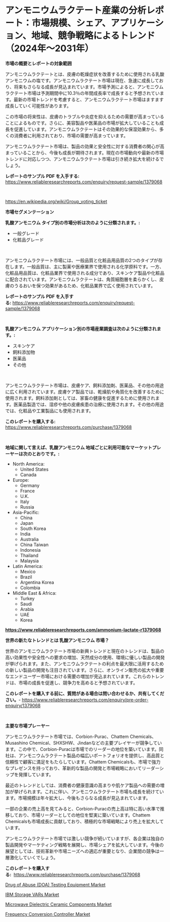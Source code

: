 <p><h1>アンモニウムラクテート産業の分析レポート：市場規模、シェア、アプリケーション、地域、競争戦略によるトレンド（2024年〜2031年）</h1></p><p><strong>市場の概要とレポートの対象範囲</strong></p>
<p><p>アンモニウムラクテートとは、皮膚の乾燥症状を改善するために使用される乳酸アンモニウムの塩です。アンモニウムラクテート市場は現在、急速に成長しており、将来もさらなる成長が見込まれています。市場予測によると、アンモニウムラクテート市場は予測期間中に10.3％の年間成長率で成長すると予想されています。最新の市場トレンドを考慮すると、アンモニウムラクテート市場はますます成長していく可能性があります。</p><p>この市場の将来性は、皮膚のトラブルや炎症を抑えるための需要が高まっていることによるものです。さらに、美容製品や医薬品の市場が拡大していることも成長を促進しています。アンモニウムラクテートはその効果的な保湿効果から、多くの消費者に利用されており、市場の需要が高まっています。</p><p>アンモニウムラクテート市場は、製品の効果と安全性に対する消費者の関心が高まっていることから、今後も成長が期待されます。現在の市場動向や最新の市場トレンドに対応しつつ、アンモニウムラクテート市場は引き続き拡大を続けるでしょう。</p></p>
<p><strong>レポートのサンプル PDF を入手する:</strong> <a href="https://www.reliableresearchreports.com/enquiry/request-sample/1379068">https://www.reliableresearchreports.com/enquiry/request-sample/1379068</a></p>
<p>&nbsp;</p>
<p><a href="https://en.wikipedia.org/wiki/Group_voting_ticket">https://en.wikipedia.org/wiki/Group_voting_ticket</a></p>
<p><strong>市場セグメンテーション</strong></p>
<p><strong>乳酸アンモニウム タイプ別の市場分析は次のように分類されます。:</strong></p>
<p><ul><li>一般グレード</li><li>化粧品グレード</li></ul></p>
<p>&nbsp;</p>
<p><p>アンモニウムラクテート市場には、一般品質と化粧品用品質の2つのタイプが存在します。一般品質は、主に製薬や医療業界で使用される化学原料です。一方、化粧品用品質は、化粧品業界で使用される成分であり、スキンケア製品や化粧品に配合されています。アンモニウムラクテートは、角質細胞層を柔らかくし、皮膚のうるおいを保つ効果があるため、化粧品業界で広く使用されています。</p></p>
<p><strong>レポートのサンプル PDF を入手する:</strong>&nbsp;<a href="https://www.reliableresearchreports.com/enquiry/request-sample/1379068">https://www.reliableresearchreports.com/enquiry/request-sample/1379068</a></p>
<p>&nbsp;</p>
<p><strong> 乳酸アンモニウム アプリケーション別の市場産業調査は次のように分類されます。:</strong></p>
<p><ul><li>スキンケア</li><li>飼料添加物</li><li>医薬品</li><li>その他</li></ul></p>
<p>&nbsp;</p>
<p><p>アンモニウムラクテート市場は、皮膚ケア、飼料添加剤、医薬品、その他の用途に広く利用されています。皮膚ケア製品では、乾燥肌や角質化を改善するために使用されます。飼料添加剤としては、家畜の健康を促進するために使用されます。医薬品製造では、湿疹や他の皮膚疾患の治療に使用されます。その他の用途では、化粧品や工業製品にも使用されます。</p></p>
<p><strong>このレポートを購入する:</strong>&nbsp; <a href="https://www.reliableresearchreports.com/purchase/1379068">https://www.reliableresearchreports.com/purchase/1379068</a></p>
<p>&nbsp;</p>
<p><strong>地域に関して言えば、乳酸アンモニウム 地域ごとに利用可能なマーケットプレーヤーは次のとおりです。:</strong></p>
<p><ul>
    <li>
        North America:
        <ul>
            <li>United States</li>
            <li>Canada</li>
        </ul>
    </li>
    <li>
        Europe:
        <ul>
            <li>Germany</li>
            <li>France</li>
            <li>U.K.</li>
            <li>Italy</li>
            <li>Russia</li>
        </ul>
    </li>
    <li>
        Asia-Pacific:
        <ul>
            <li>China</li>
            <li>Japan</li>
            <li>South Korea</li>
            <li>India</li>
            <li>Australia</li>
            <li>China Taiwan</li>
            <li>Indonesia</li>
            <li>Thailand</li>
            <li>Malaysia</li>
        </ul>
    </li>
    <li>
        Latin America:
        <ul>
            <li>Mexico</li>
            <li>Brazil</li>
            <li>Argentina Korea</li>
            <li>Colombia</li>
        </ul>
    </li>
    <li>
        Middle East & Africa:
        <ul>
            <li>Turkey</li>
            <li>Saudi</li>
            <li>Arabia</li>
            <li>UAE</li>
            <li>Korea</li>
        </ul>
    </li>
    </ul></p>
<p><strong><a href="https://www.reliableresearchreports.com/ammonium-lactate-r1379068">https://www.reliableresearchreports.com/ammonium-lactate-r1379068</a></strong>&nbsp;</p>
<p><strong>世界の新たなトレンドとは 乳酸アンモニウム 市場？</strong></p>
<p><p>世界のアンモニウムラクテート市場の新興トレンドと現在のトレンドは、製品の高い効果性や安全性への要求の増加、天然成分の使用、環境に優しい製品の開発が挙げられます。また、アンモニウムラクテートの利点を最大限に活用するための新しい製品の開発も注目されています。さらに、オンライン販売の拡大や重要なエンドユーザー市場における需要の増加が見込まれています。これらのトレンドは、市場の成長を促進し、競争力を高めると予想されています。</p></p>
<p><strong>このレポートを購入する前に、質問がある場合は問い合わせるか、共有してください。</strong>- <a href="https://www.reliableresearchreports.com/enquiry/pre-order-enquiry/1379068">https://www.reliableresearchreports.com/enquiry/pre-order-enquiry/1379068</a></p>
<p>&nbsp;</p>
<p><strong>主要な市場プレーヤー</strong></p>
<p><p>アンモニウムラクテート市場では、Corbion-Purac、Chattem Chemicals、Musashino Chemical、SHXSHW、Jindanなどの主要プレイヤーが競争しています。この中で、Corbion-Puracは市場でのリーダーの地位を築いています。同社は、アンモニウムラクテート製品の幅広いポートフォリオを提供し、高品質と信頼性で顧客に満足をもたらしています。Chattem Chemicalsも、市場で強力なプレゼンスを持っており、革新的な製品の開発と市場戦略においてリーダーシップを発揮しています。</p><p>最近のトレンドとしては、消費者の健康意識の高まりや肌ケア製品への需要の増加が挙げられます。これに伴い、アンモニウムラクテート市場も成長を続けています。市場規模は年々拡大し、今後もさらなる成長が見込まれています。</p><p>一部の企業の売上高を見てみると、Corbion-Puracの売上高は特に高い水準で推移しており、市場リーダーとしての地位を堅実に築いています。Chattem Chemicalsも市場成長に貢献しており、積極的な市場戦略により売上を拡大しています。</p><p>アンモニウムラクテート市場では激しい競争が続いていますが、各企業は独自の製品開発やマーケティング戦略を展開し、市場シェアを拡大しています。今後の展望としては、技術革新や市場ニーズへの適応が重要となり、企業間の競争は一層激化していくでしょう。</p></p>
<p><strong>このレポートを購入する:</strong>&nbsp;&nbsp;<a href="https://www.reliableresearchreports.com/purchase/1379068">https://www.reliableresearchreports.com/purchase/1379068</a></p>
<p><p><a href="https://medium.com/@max.sanderson5645/drug-of-abuse-doa-testing-equipment-market-size-by-type-immunoassay-analyzers-chromatography-1554cecbc80d">Drug of Abuse (DOA) Testing Equipment Market</a></p><p><a href="https://github.com/nusratjahan12006/Market-Research-Report-List-1/blob/main/ibm-storage-vars-market.md">IBM Storage VARs Market</a></p><p><a href="https://medium.com/@colin.burgess8756/comprehensive-analysis-of-the-global-microwave-dielectric-ceramic-components-market-growth-trends-274a51b0a148">Microwave Dielectric Ceramic Components Market</a></p><p><a href="https://github.com/VincentButlerjXXf/Market-Research-Report-List-1/blob/main/frequency-conversion-controller-market.md">Frequency Conversion Controller Market</a></p></p>
